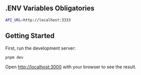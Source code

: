## .ENV Variables Obligatories
```bash
API_URL=http://localhost:3333
```

## Getting Started

First, run the development server:

```bash
pnpm dev
```

Open [http://localhost:3000](http://localhost:3000) with your browser to see the result.